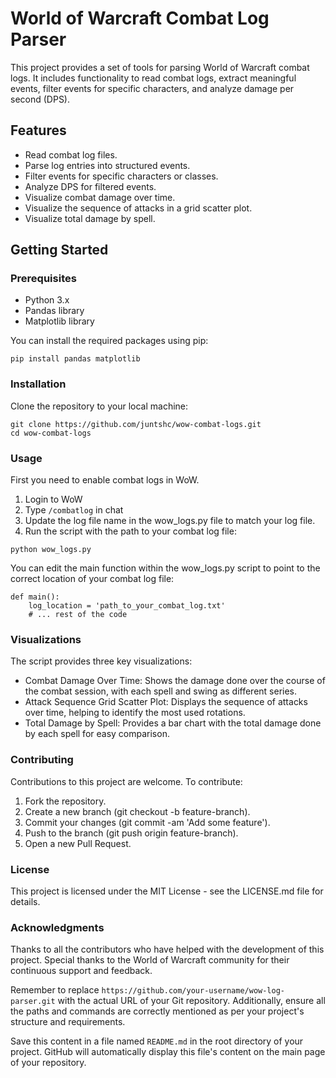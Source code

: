 # World of Warcraft Combat Log Parser

This project provides a set of tools for parsing World of Warcraft combat logs. It includes functionality to read combat logs, extract meaningful events, filter events for specific characters, and analyze damage per second (DPS).

## Features

- Read combat log files.
- Parse log entries into structured events.
- Filter events for specific characters or classes.
- Analyze DPS for filtered events.
- Visualize combat damage over time.
- Visualize the sequence of attacks in a grid scatter plot.
- Visualize total damage by spell.

## Getting Started

### Prerequisites

- Python 3.x
- Pandas library
- Matplotlib library

You can install the required packages using pip:

```
pip install pandas matplotlib
```

### Installation
Clone the repository to your local machine:

```
git clone https://github.com/juntshc/wow-combat-logs.git
cd wow-combat-logs
```

### Usage
First you need to enable combat logs in WoW.
1. Login to WoW
2. Type `/combatlog` in chat
3. Update the log file name in the wow_logs.py file to match your log file.
4. Run the script with the path to your combat log file:

```
python wow_logs.py
```

You can edit the main function within the wow_logs.py script to point to the correct location of your combat log file:

```
def main():
    log_location = 'path_to_your_combat_log.txt'
    # ... rest of the code
```

### Visualizations
The script provides three key visualizations:

- Combat Damage Over Time: Shows the damage done over the course of the combat session, with each spell and swing as different series.
- Attack Sequence Grid Scatter Plot: Displays the sequence of attacks over time, helping to identify the most used rotations.
- Total Damage by Spell: Provides a bar chart with the total damage done by each spell for easy comparison.

### Contributing
Contributions to this project are welcome. To contribute:

1. Fork the repository.
2. Create a new branch (git checkout -b feature-branch).
3. Commit your changes (git commit -am 'Add some feature').
4. Push to the branch (git push origin feature-branch).
5. Open a new Pull Request.


### License
This project is licensed under the MIT License - see the LICENSE.md file for details.

### Acknowledgments
Thanks to all the contributors who have helped with the development of this project.
Special thanks to the World of Warcraft community for their continuous support and feedback.

Remember to replace `https://github.com/your-username/wow-log-parser.git` with the actual URL of your Git repository. Additionally, ensure all the paths and commands are correctly mentioned as per your project's structure and requirements.

Save this content in a file named `README.md` in the root directory of your project. GitHub will automatically display this file's content on the main page of your repository.
